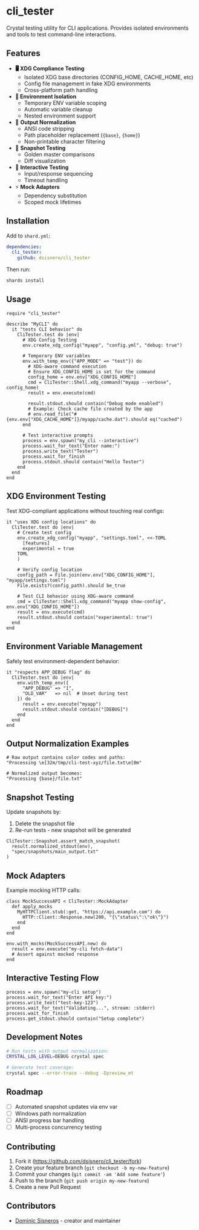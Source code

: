# cli_tester

Crystal testing utility for CLI applications. Provides isolated environments and tools to test command-line interactions.

## Features
- **🖥️ XDG Compliance Testing**
  - Isolated XDG base directories (CONFIG_HOME, CACHE_HOME, etc)
  - Config file management in fake XDG environments
  - Cross-platform path handling
- **🔀 Environment Isolation**
  - Temporary ENV variable scoping
  - Automatic variable cleanup
  - Nested environment support
- 🧹 **Output Normalization**
  - ANSI code stripping
  - Path placeholder replacement (`{base}`, `{home}`)
  - Non-printable character filtering
- 📸 **Snapshot Testing**
  - Golden master comparisons
  - Diff visualization
- 🤖 **Interactive Testing**
  - Input/response sequencing
  - Timeout handling
- ⚡ **Mock Adapters**
  - Dependency substitution
  - Scoped mock lifetimes

## Installation

Add to `shard.yml`:
```yaml
dependencies:
  cli_tester:
    github: dsisnero/cli_tester
```

Then run:
```bash
shards install
```

## Usage

```crystal
require "cli_tester"

describe "MyCLI" do
  it "tests CLI behavior" do
    CliTester.test do |env|
      # XDG Config Testing
      env.create_xdg_config("myapp", "config.yml", "debug: true")

      # Temporary ENV variables
      env.with_temp_env({"APP_MODE" => "test"}) do
        # XDG-aware command execution
        # Ensure XDG_CONFIG_HOME is set for the command
        config_home = env.env["XDG_CONFIG_HOME"]
        cmd = CliTester::Shell.xdg_command("myapp --verbose", config_home)
        result = env.execute(cmd)

        result.stdout.should contain("Debug mode enabled")
        # Example: Check cache file created by the app
        # env.read_file("#{env.env["XDG_CACHE_HOME"]}/myapp/cache.dat").should eq("cached")
      end

      # Test interactive prompts
      process = env.spawn("my_cli --interactive")
      process.wait_for_text("Enter name:")
      process.write_text("Tester")
      process.wait_for_finish
      process.stdout.should contain("Hello Tester")
    end
  end
end
```

## XDG Environment Testing

Test XDG-compliant applications without touching real configs:

```crystal
it "uses XDG config locations" do
  CliTester.test do |env|
    # Create test config
    env.create_xdg_config("myapp", "settings.toml", <<-TOML
      [features]
      experimental = true
    TOML
    )

    # Verify config location
    config_path = File.join(env.env["XDG_CONFIG_HOME"], "myapp/settings.toml")
    File.exists?(config_path).should be_true

    # Test CLI behavior using XDG-aware command
    cmd = CliTester::Shell.xdg_command("myapp show-config", env.env["XDG_CONFIG_HOME"])
    result = env.execute(cmd)
    result.stdout.should contain("experimental: true")
  end
end
```

## Environment Variable Management

Safely test environment-dependent behavior:

```crystal
it "respects APP_DEBUG flag" do
  CliTester.test do |env|
    env.with_temp_env({
      "APP_DEBUG" => "1",
      "OLD_VAR"   => nil  # Unset during test
    }) do
      result = env.execute("myapp")
      result.stdout.should contain("[DEBUG]")
    end
  end
end
```

## Output Normalization Examples

```crystal
# Raw output contains color codes and paths:
"Processing \e[32m/tmp/cli-test-xyz/file.txt\e[0m"

# Normalized output becomes:
"Processing {base}/file.txt"
```

## Snapshot Testing

Update snapshots by:
1. Delete the snapshot file
2. Re-run tests - new snapshot will be generated

```crystal
CliTester::Snapshot.assert_match_snapshot(
  result.normalized_stdout(env),
  "spec/snapshots/main_output.txt"
)
```

## Mock Adapters

Example mocking HTTP calls:
```crystal
class MockSuccessAPI < CliTester::MockAdapter
  def apply_mocks
    MyHTTPClient.stub(:get, "https://api.example.com") do
      HTTP::Client::Response.new(200, "{\"status\":\"ok\"}")
    end
  end
end

env.with_mocks(MockSuccessAPI.new) do
  result = env.execute("my-cli fetch-data")
  # Assert against mocked response
end
```

## Interactive Testing Flow

```crystal
process = env.spawn("my-cli setup")
process.wait_for_text("Enter API key:")
process.write_text("test-key-123")
process.wait_for_text("Validating...", stream: :stderr)
process.wait_for_finish
process.get_stdout.should contain("Setup complete")
```

## Development Notes

```bash
# Run tests with output normalization:
CRYSTAL_LOG_LEVEL=DEBUG crystal spec

# Generate test coverage:
crystal spec --error-trace --debug -Dpreview_mt
```

## Roadmap
- [ ] Automated snapshot updates via env var
- [ ] Windows path normalization
- [ ] ANSI progress bar handling
- [ ] Multi-process concurrency testing

## Contributing

1. Fork it (<https://github.com/dsisnero/cli_tester/fork>)
2. Create your feature branch (`git checkout -b my-new-feature`)
3. Commit your changes (`git commit -am 'Add some feature'`)
4. Push to the branch (`git push origin my-new-feature`)
5. Create a new Pull Request

## Contributors

- [Dominic Sisneros](https://github.com/dsisnero) - creator and maintainer
